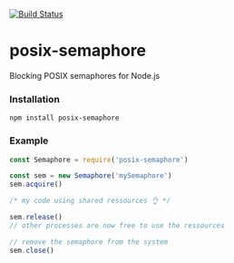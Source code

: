 [![Build Status](https://travis-ci.org/dbousque/posix-semaphore.svg?branch=master)](https://travis-ci.org/dbousque/posix-semaphore)

# posix-semaphore
Blocking POSIX semaphores for Node.js

### Installation
`npm install posix-semaphore`

### Example
```javascript
const Semaphore = require('posix-semaphore')

const sem = new Semaphore('mySemaphore')
sem.acquire()

/* my code using shared ressources 👌 */

sem.release()
// other processes are now free to use the ressources

// remove the semaphore from the system
sem.close()
```
